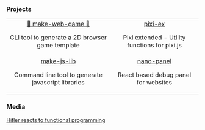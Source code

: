 <h3 width="200px">Projects</h3>

<table>

<tr>
<td>

<div>
  <div align="center">
    <a align="center" href="https://github.com/sajmoni/make-web-game">👾 make-web-game 👾</a>
    <p align="center">CLI tool to generate a 2D browser game template</p>
  </div>
</div>

</td>
<td>

<div>
  <div align="center">
    <a align="center" href="https://github.com/sajmoni/pixi-ex">pixi-ex</a>
    <p align="center">Pixi extended - Utility functions for pixi.js</p>
  </div>
</div>

</td>
</tr>

<tr>
<td>

<div>
  <div align="center">
    <a align="center" href="https://github.com/sajmoni/make-js-lib">make-js-lib</a>
    <p align="center">Command line tool to generate javascript libraries</p>
  </div>
</div>

</td>
<td>

<div>
  <div align="center">
    <a align="center" href="https://github.com/sajmoni/nano-panel">nano-panel</a>
    <p align="center">React based debug panel for websites</p>
  </div>
</div>

</td>
</tr>

</table>

<h3>Media</h3>

[Hitler reacts to functional programming](https://www.youtube.com/watch?v=ADqLBc1vFwIs)

